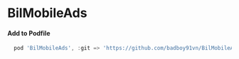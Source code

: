 # BilMobileAds

#### Add to Podfile
```gradle
  pod 'BilMobileAds', :git => 'https://github.com/badboy91vn/BilMobileAds', :tag => '1.0.1'
```
  
